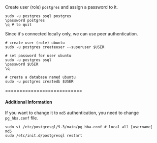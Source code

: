 
Create user (role) `postgres` and assign a password to it.

```
sudo -u postgres psql postgres
\password postgres
\q # to quit
```

Since it's connected locally only, we can use peer authentication.

```
# create user (role) ubuntu
sudo -u postgres createuser --superuser $USER

# set password for user ubuntu
sudo -u postgres psql
\password $USER
\q

# create a database named ubuntu
sudo -u postgres createdb $USER
```
===========================

#### Additional Information

If you want to change it to `md5` authentication, you need to change `pg_hba.conf` file.

```
sudo vi /etc/postgresql/9.3/main/pg_hba.conf # local all [username] md5
sudo /etc/init.d/postgresql restart
```
